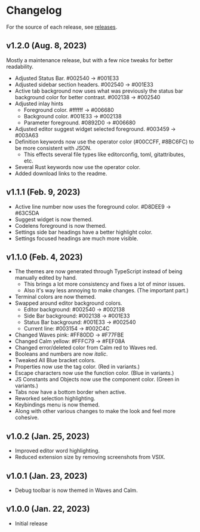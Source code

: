 # Changelog

For the source of each release, see [releases](https://github.com/njshockey/all-blue-theme/releases).

## v1.2.0 (Aug. 8, 2023)

Mostly a maintenance release, but with a few nice tweaks for better readability.

- Adjusted Status Bar. #002540 -> #001E33
- Adjusted sidebar section headers. #002540 -> #001E33
- Active tab background now uses what was previously the status bar background color for better contrast. #002138 -> #002540
- Adjusted inlay hints
  - Foreground color. #ffffff -> #006680
  - Background color. #001E33 -> #002138
  - Parameter foreground. #0892D0 -> #006680
- Adjusted editor suggest widget selected foreground. #003459 -> #003A63
- Definition keywords now use the operator color (#00CCFF, #8BC6FC) to be more consistent with JSON.
  - This effects several file types like editorconfig, toml, gitattributes, etc.
- Several Rust keywords now use the operator color.
- Added download links to the readme.

## v1.1.1 (Feb. 9, 2023)

- Active line number now uses the foreground color. #D8DEE9 -> #63C5DA
- Suggest widget is now themed.
- Codelens foreground is now themed.
- Settings side bar headings have a better highlight color.
- Settings focused headings are much more visible.

## v1.1.0 (Feb. 4, 2023)

- The themes are now generated through TypeScript instead of
being manually edited by hand.
    - This brings a lot more consistency and fixes a lot of minor issues.
    - Also it's way less annoying to make changes. (The important part.)
- Terminal colors are now themed.
- Swapped around editor background colors.
    - Editor background:  #002540 -> #002138
    - Side Bar background: #002138 -> #001E33
    - Status Bar background: #001E33 -> #002540
    - Current line: #003154 -> #002C4C
- Changed Waves pink: #FF80DD -> #F77FBE
- Changed Calm yellow: #FFFC79 -> #FEF08A
- Changed error/deleted color from Calm red to Waves red.
- Booleans and numbers are now *italic*.
- Tweaked All Blue bracket colors.
- Properties now use the tag color. (Red in variants.)
- Escape characters now use the function color. (Blue in variants.)
- JS Constants and Objects now use the component color. (Green in variants.)
- Tabs now have a bottom border when active.
- Reworked selection highlighting.
- Keybindings menu is now themed.
- Along with other various changes to make the look and feel more cohesive.

## v1.0.2 (Jan. 25, 2023)

- Improved editor word highlighting.
- Reduced extension size by removing screenshots from VSIX.

## v1.0.1 (Jan. 23, 2023)

- Debug toolbar is now themed in Waves and Calm.

## v1.0.0 (Jan. 22, 2023)

- Initial release
